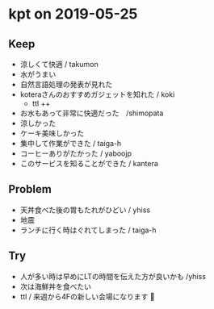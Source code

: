 # kpt on 2019-05-25

## Keep

- 涼しくて快適 / takumon
- 水がうまい
- 自然言語処理の発表が見れた
- koteraさんのおすすめガジェットを知れた / koki
    - ttl ++
- お水もあって非常に快適だった　/shimopata
- 涼しかった
- ケーキ美味しかった
- 集中して作業ができた / taiga-h
- コーヒーありがたかった /  yaboojp
- このサービスを知ることができた / kantera

## Problem

- 天丼食べた後の胃もたれがひどい / yhiss
- 地震
- ランチに行く時はぐれてしまった / taiga-h

## Try

- 人が多い時は早めにLTの時間を伝えた方が良いかも /yhiss
- 次は海鮮丼を食べたい
- ttl / 来週から4Fの新しい会場になります :raising_hand: 

